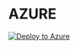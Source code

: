 # AZURE



[![Deploy to Azure](https://aka.ms/deploytoazurebutton)](https://portal.azure.com/#create/Microsoft.Template/uri/https%3A%2F%2Fraw.githubusercontent.com%2FBourneEps%2FAZURE%2Fmain%2Ftemplate.json)
